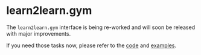 
# learn2learn.gym

The `learn2learn.gym` interface is being re-worked and will soon be released with major improvements.

If you need those tasks now, please refer to the [code](https://github.com/learnables/learn2learn/tree/master/learn2learn/gym) and [examples](https://github.com/learnables/learn2learn/tree/master/examples/rl).


<!--
::: learn2learn.gym.MetaEnv
    selection:
      members:
        -

::: learn2learn.gym.AsyncVectorEnv
    selection:
      members:
        - __init__

## learn2learn.gym.envs.mujoco

::: learn2learn.gym.envs.mujoco.HalfCheetahForwardBackwardEnv
    selection:
      members:
        - __init__

::: learn2learn.gym.envs.mujoco.AntForwardBackwardEnv
    selection:
      members:
        - __init__

::: learn2learn.gym.envs.mujoco.AntDirectionEnv
    selection:
      members:
        - __init__

::: learn2learn.gym.envs.mujoco.HumanoidForwardBackwardEnv
    selection:
      members:
        - __init__

::: learn2learn.gym.envs.mujoco.HumanoidDirectionEnv
    selection:
      members:
        - __init__

## learn2learn.gym.envs.particles

::: learn2learn.gym.envs.particles.Particles2DEnv
    selection:
      members:
        - __init__

## learn2learn.gym.envs.metaworld

::: learn2learn.gym.envs.metaworld.MetaWorldML1
    selection:
      members:
        - __init__

::: learn2learn.gym.envs.metaworld.MetaWorldML10
    selection:
      members:
        - __init__

::: learn2learn.gym.envs.metaworld.MetaWorldML45
    selection:
      members:
        - __init__

-->

